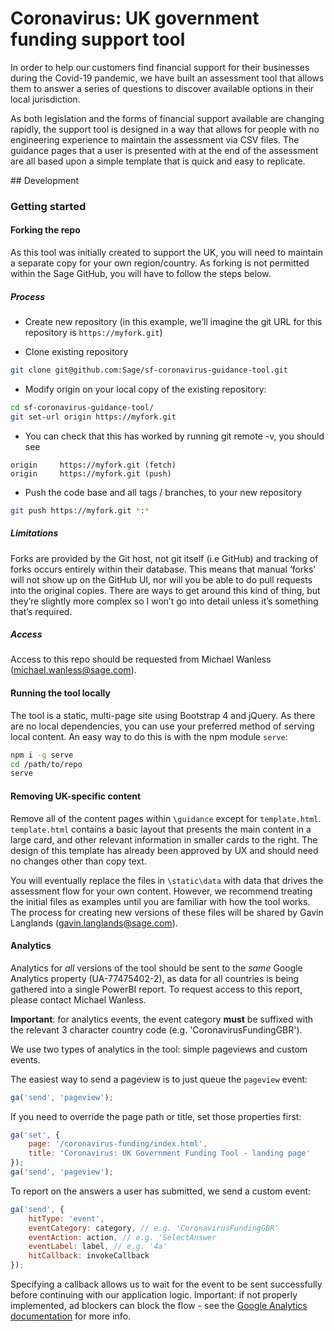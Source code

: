 # Coronavirus: UK government funding support tool

In order to help our customers find financial support for their businesses during the Covid-19 pandemic, we have built an assessment tool that allows them to answer a series of questions to discover available options in their local jurisdiction.

As both legislation and the forms of financial support available are changing rapidly, the support tool is designed in a way that allows for people with no engineering experience to maintain the assessment via CSV files. The guidance pages that a user is presented with at the end of the assessment are all based upon a simple template that is quick and easy to replicate.

## Development

### Getting started

#### Forking the repo
As this tool was initially created to support the UK, you will need to maintain a separate copy for your own region/country. As forking is not permitted within the Sage GitHub, you will have to follow the steps below.

##### Process
 
- Create new repository (in this example, we’ll imagine the git URL for this repository is `https://myfork.git`)

- Clone existing repository
```bash
git clone git@github.com:Sage/sf-coronavirus-guidance-tool.git
```
- Modify origin on your local copy of the existing repository:
```bash
cd sf-coronavirus-guidance-tool/
git set-url origin https://myfork.git
```
- You can check that this has worked by running git remote -v, you should see
```
origin     https://myfork.git (fetch)
origin     https://myfork.git (push)
```
- Push the code base and all tags / branches, to your new repository
```bash
git push https://myfork.git *:*
```
 
##### Limitations
 
Forks are provided by the Git host, not git itself (i.e GitHub) and tracking of forks occurs entirely within their database. This means that manual ‘forks’ will not show up on the GitHub UI, nor will you be able to do pull requests into the original copies. There are ways to get around this kind of thing, but they’re slightly more complex so I won’t go into detail unless it’s something that’s required.

##### Access
Access to this repo should be requested from Michael Wanless (michael.wanless@sage.com).

#### Running the tool locally

The tool is a static, multi-page site using Bootstrap 4 and jQuery. As there are no local dependencies, you can use your preferred method of serving local content. An easy way to do this is with the npm module `serve`:

```bash
npm i -g serve
cd /path/to/repo
serve
```
#### Removing UK-specific content
Remove all of the content pages within `\guidance` except for `template.html`. `template.html` contains a basic layout that presents the main content in a large card, and other relevant information in smaller cards to the right. The design of this template has already been approved by UX and should need no changes other than copy text.

You will eventually replace the files in `\static\data` with data that drives the assessment flow for your own content. However, we recommend treating the initial files as examples until you are familiar with how the tool works. The process for creating new versions of these files will be shared by Gavin Langlands (gavin.langlands@sage.com). 

#### Analytics

Analytics for *all* versions of the tool should be sent to the *same* Google Analytics property (UA-77475402-2), as data for all countries is being gathered into a single PowerBI report. To request access to this report, please contact Michael Wanless.

**Important**: for analytics events, the event category **must** be suffixed with the relevant 3 character country code (e.g. 'CoronavirusFundingGBR'). 

We use two types of analytics in the tool: simple pageviews and custom events.

The easiest way to send a pageview is to just queue the `pageview` event:

```javascript
ga('send', 'pageview');
```

If you need to override the page path or title, set those properties first:

```javascript
ga('set', {
    page: '/coronavirus-funding/index.html', 
    title: 'Coronavirus: UK Government Funding Tool - landing page' 
});
ga('send', 'pageview');
```

To report on the answers a user has submitted, we send a custom event:

```javascript
ga('send', {
    hitType: 'event',
    eventCategory: category, // e.g. 'CoronavirusFundingGBR'
    eventAction: action, // e.g. 'SelectAnswer
    eventLabel: label, // e.g. '4a'
    hitCallback: invokeCallback
});
```

Specifying a callback allows us to wait for the event to be sent successfully before continuing with our application logic. Important: if not properly implemented, ad blockers can block the flow - see the [Google Analytics documentation] for more info.

[forking]: https://help.github.com/en/github/getting-started-with-github/fork-a-repo
[Google Analytics documentation]: https://developers.google.com/analytics/devguides/collection/analyticsjs/sending-hits#handling_timeouts